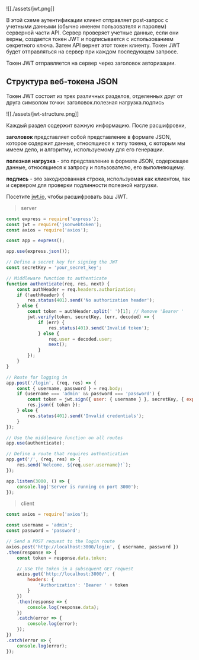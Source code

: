 ![[./assets/jwt.png]]

В этой схеме аутентификации клиент отправляет post-запрос с учетными данными (обычно именем пользователя и паролем) серверной части API. Сервер проверяет учетные данные, если они верны, создается токен JWT и подписывается с использованием секретного ключа. Затем API вернет этот токен клиенту. Токен JWT будет отправляться на сервер при каждом последующем запросе.

Токен JWT отправляется на сервер через заголовок авторизации.

## Структура веб-токена JSON

Токен JWT состоит из трех различных разделов, отделенных друг от друга символом точки: заголовок.полезная нагрузка.подпись

![[./assets/jwt-structure.png]]

Каждый раздел содержит важную информацию. После расшифровки,

**заголовок** представляет собой представление в формате JSON, которое содержит данные, относящиеся к типу токена, с которым мы имеем дело, и алгоритму, используемому для его генерации.

**полезная нагрузка** - это представление в формате JSON, содержащее данные, относящиеся к запросу и пользователю, его выполняющему.

**подпись** - это закодированная строка, используемая как клиентом, так и сервером для проверки подлинности полезной нагрузки.

Посетите [jwt.io](https://jwt.io/), чтобы расшифровать ваш JWT.

>server
```js
const express = require('express');
const jwt = require('jsonwebtoken');
const axios = require('axios');

const app = express();

app.use(express.json());

// Define a secret key for signing the JWT
const secretKey = 'your_secret_key';

// Middleware function to authenticate
function authenticate(req, res, next) {
    const authHeader = req.headers.authorization;
    if (!authHeader) {
        res.status(401).send('No authorization header');
    } else {
        const token = authHeader.split(' ')[1]; // Remove 'Bearer '
        jwt.verify(token, secretKey, (err, decoded) => {
            if (err) {
                res.status(401).send('Invalid token');
            } else {
                req.user = decoded.user;
                next();
            }
        });
    }
}

// Route for logging in
app.post('/login', (req, res) => {
    const { username, password } = req.body;
    if (username === 'admin' && password === 'password') {
        const token = jwt.sign({ user: { username } }, secretKey, { expiresIn: '1h' });
        res.json({ token });
    } else {
        res.status(401).send('Invalid credentials');
    }
});

// Use the middleware function on all routes
app.use(authenticate);

// Define a route that requires authentication
app.get('/', (req, res) => {
    res.send(`Welcome, ${req.user.username}!`);
});

app.listen(3000, () => {
    console.log('Server is running on port 3000');
});
```

>client
```js
const axios = require('axios');

const username = 'admin';
const password = 'password';

// Send a POST request to the login route
axios.post('http://localhost:3000/login', { username, password })
.then(response => {
    const token = response.data.token;

    // Use the token in a subsequent GET request
    axios.get('http://localhost:3000/', {
        headers: {
            'Authorization': 'Bearer ' + token
        }
    })
    .then(response => {
        console.log(response.data);
    })
    .catch(error => {
        console.log(error);
    });
})
.catch(error => {
    console.log(error);
});
```